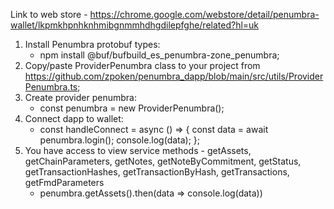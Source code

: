 Link to web store - https://chrome.google.com/webstore/detail/penumbra-wallet/lkpmkhpnhknhmibgnmmhdhgdilepfghe/related?hl=uk

1.  Install Penumbra protobuf types:
    -   npm install @buf/bufbuild_es_penumbra-zone_penumbra;
2. Copy/paste ProviderPenumbra class to your project from https://github.com/zpoken/penumbra_dapp/blob/main/src/utils/ProviderPenumbra.ts;
3. Create provider penumbra:
    -   const penumbra = new ProviderPenumbra(); 
4.  Connect dapp to wallet:
    - const handleConnect = async () => {
        const data = await penumbra.login();
        console.log(data);
    };
4. You have access to  view service methods  - getAssets, getChainParameters, getNotes, getNoteByCommitment, getStatus, getTransactionHashes, getTransactionByHash, getTransactions, getFmdParameters
    -   penumbra.getAssets().then(data => console.log(data))